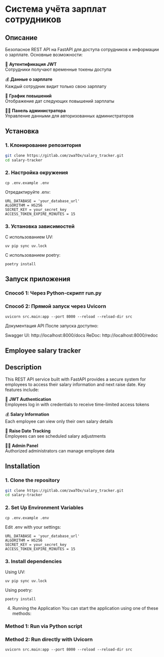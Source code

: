 # Система учёта зарплат сотрудников

## Описание

Безопасное REST API на FastAPI для доступа сотрудников к информации о зарплате. Основные возможности:

🔐 **Аутентификация JWT**  
Сотрудники получают временные токены доступа

💰 **Данные о зарплате**  
Каждый сотрудник видит только свою зарплату

📅 **График повышений**  
Отображение дат следующих повышений зарплаты

👨‍💼 **Панель администратора**  
Управление данными для авторизованных администраторов

## Установка

### 1. Клонирование репозитория
```bash
git clone https://gitlab.com/zwaTOx/salary_tracker.git
cd salary-tracker
```

### 2. Настройка окружения
```
cp .env.example .env
```
Отредактируйте .env:
```
URL_DATABASE = 'your_database_url'
ALGORITHM = HS256
SECRET_KEY = your_secret_key
ACCESS_TOKEN_EXPIRE_MINUTES = 15
```

### 3. Установка зависимостей
С использованием UV:
```
uv pip sync uv.lock
```
С использованием poetry:
```
poetry install
```

## Запуск приложения
### Способ 1: Через Python-скрипт run.py

### Способ 2: Прямой запуск через Uvicorn
```
uvicorn src.main:app --port 8000 --reload --reload-dir src
```
Документация API
После запуска доступно:

Swagger UI: http://localhost:8000/docs
ReDoc: http://localhost:8000/redoc





## Employee salary tracker

## Description
This REST API service built with FastAPI provides a secure system for employees to access their salary information and next raise date. Key features include:

🔐 **JWT Authentication**  
Employees log in with credentials to receive time-limited access tokens

💰 **Salary Information**  
Each employee can view only their own salary details

📅 **Raise Date Tracking**  
Employees can see scheduled salary adjustments

👨‍💼 **Admin Panel**  
Authorized administrators can manage employee data

## Installation
### 1. Clone the repository
```bash
git clone https://gitlab.com/zwaTOx/salary_tracker.git
cd salary-tracker
```

### 2. Set Up Environment Variables
```
cp .env.example .env
```

Edit .env with your settings:
```
URL_DATABASE = 'your_database_url'
ALGORITHM = HS256
SECRET_KEY = your_secret_key
ACCESS_TOKEN_EXPIRE_MINUTES = 15
```

### 3. Install dependencies
Using UV:
```
uv pip sync uv.lock
```
Using poetry:
```
poetry install
```

4. Running the Application
You can start the application using one of these methods:

### Method 1: Run via Python script

### Method 2: Run directly with Uvicorn
```
uvicorn src.main:app --port 8000 --reload --reload-dir src
```